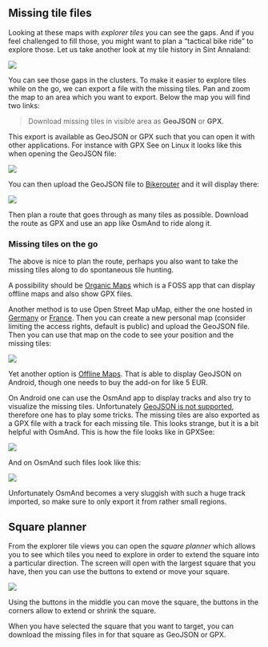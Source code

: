 ## Missing tile files

Looking at these maps with _explorer tiles_ you can see the gaps. And if you feel challenged to fill those, you might want to plan a “tactical bike ride” to explore those. Let us take another look at my tile history in Sint Annaland:

![](images/explorer-sint-annaland.png)

You can see those gaps in the clusters. To make it easier to explore tiles while on the go, we can export a file with the missing tiles. Pan and zoom the map to an area which you want to export. Below the map you will find two links:

> Download missing tiles in visible area as **GeoJSON** or **GPX**.

This export is available as GeoJSON or GPX such that you can open it with other applications. For instance with GPX See on Linux it looks like this when opening the GeoJSON file:

![](images/explorer-sint-annaland-missing-geojson.png)

You can then upload the GeoJSON file to [Bikerouter](https://bikerouter.de/) and it will display there:

![](images/explorer-missing-bikerouter.png)

Then plan a route that goes through as many tiles as possible. Download the route as GPX and use an app like OsmAnd to ride along it.

### Missing tiles on the go

The above is nice to plan the route, perhaps you also want to take the missing tiles along to do spontaneous tile hunting.

A possibility should be [Organic Maps](https://organicmaps.app/) which is a FOSS app that can display offline maps and also show GPX files.

Another method is to use Open Street Map uMap, either the one hosted in [Germany](https://umap.openstreetmap.de/) or [France](https://umap.openstreetmap.fr/). Then you can create a new personal map (consider limiting the access rights, default is public) and upload the GeoJSON file. Then you can use that map on the code to see your position and the missing tiles:

![](images/umap-with-tiles.jpg)

Yet another option is [Offline Maps](https://play.google.com/store/apps/details?id=net.psyberia.offlinemaps). That is able to display GeoJSON on Android, though one needs to buy the add-on for like 5 EUR.

On Android one can use the OsmAnd app to display tracks and also try to visualize the missing tiles. Unfortunately [GeoJSON is not supported](https://osmand.net/docs/technical/osmand-file-formats/), therefore one has to play some tricks. The missing tiles are also exported as a GPX file with a track for each missing tile. This looks strange, but it is a bit helpful with OsmAnd. This is how the file looks like in GPXSee:

![](images/explorer-sint-annaland-missing-gpx.png)

And on OsmAnd such files look like this:

![](images/explorer-osmand.jpg)

Unfortunately OsmAnd becomes a very sluggish with such a huge track imported, so make sure to only export it from rather small regions.

## Square planner

From the explorer tile views you can open the _square planner_ which allows you to see which tiles you need to explore in order to extend the square into a particular direction. The screen will open with the largest square that you have, then you can use the buttons to extend or move your square.

![](images/square-planner.png)

Using the buttons in the middle you can move the square, the buttons in the corners allow to extend or shrink the square.

When you have selected the square that you want to target, you can download the missing files in for that square as GeoJSON or GPX.